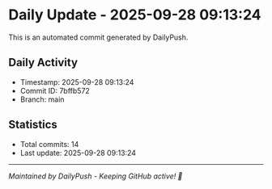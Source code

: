 # Daily Update - 2025-09-28 09:13:24

This is an automated commit generated by DailyPush.

## Daily Activity
- Timestamp: 2025-09-28 09:13:24
- Commit ID: 7bffb572
- Branch: main

## Statistics
- Total commits: 14
- Last update: 2025-09-28 09:13:24

---
*Maintained by DailyPush - Keeping GitHub active! 🚀*
